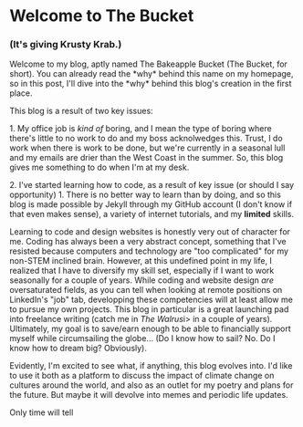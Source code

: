 <h1>Welcome to The Bucket</h1>

<h3>(It's giving Krusty Krab.) </h3>

<p>Welcome to my blog, aptly named The Bakeapple Bucket (The Bucket, for short). You can already read the *why* behind this name on my homepage, so in this post, I'll dive into the *why* behind this blog's creation in the first place.</p>

<p>This blog is a result of two key issues:</p>
    
<p>1. My office job is <i>kind of</i> boring, and I mean the type of boring where there's little to no work to do and my boss acknolwedges this. Trust, I do work when there is work to be done, but we're currently in a seasonal lull and my emails are drier than the West Coast in the summer. So, this blog gives me something to do when I'm at my desk.</p>

<p>2. I've started learning how to code, as a result of key issue (or should I say opportunity) 1. There is no better way to learn than by doing, and so this blog is made possible by Jekyll through my GitHub account (I don't know if that even makes sense), a variety of internet tutorials, and my <b>limited</b> skills.</p>

<p>Learning to code and design websites is honestly very out of character for me. Coding has always been a very abstract concept, something that I've resisted because computers and technology are "too complicated" for my non-STEM inclined brain. However, at this undefined point in my life, I realized that I have to diversify my skill set, especially if I want to work seasonally for a couple of years. While coding and website design <em>are</em> oversaturated fields, as you can tell when looking at remote positions on LinkedIn's "job" tab, developping these competencies will at least allow me to pursue my own projects. This blog in particular is a great launching pad into freelance writing (catch me in <i>The Walrus</i>i> in a couple of years). Ultimately, my goal is to save/earn enough to be able to financially support myself while circumsailing the globe... (Do I know how to sail? No. Do I know how to dream big? Obviously). </p>

<p>Evidently, I'm excited to see what, if anything, this blog evolves into. I'd like to use it both as a platform to discuss the impact of climate change on cultures around the world, and also as an outlet for my poetry and plans for the future. But maybe it will devolve into memes and periodic life updates.</p>
    
   <p>Only time will tell</p> 
